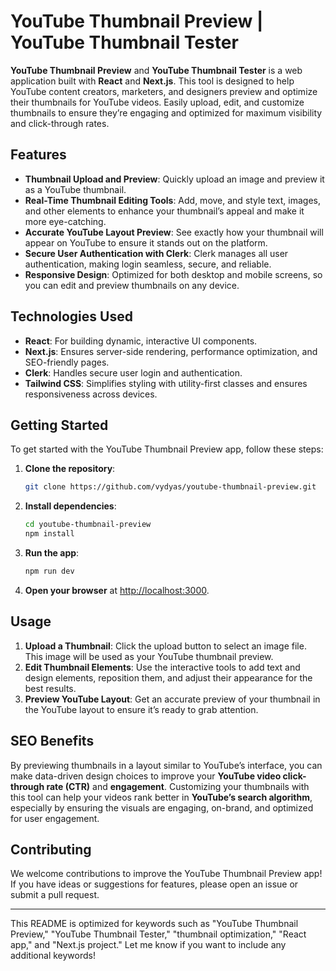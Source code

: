 # YouTube Thumbnail Preview | YouTube Thumbnail Tester

**YouTube Thumbnail Preview** and **YouTube Thumbnail Tester** is a web application built with **React** and **Next.js**. This tool is designed to help YouTube content creators, marketers, and designers preview and optimize their thumbnails for YouTube videos. Easily upload, edit, and customize thumbnails to ensure they’re engaging and optimized for maximum visibility and click-through rates.

## Features

- **Thumbnail Upload and Preview**: Quickly upload an image and preview it as a YouTube thumbnail.
- **Real-Time Thumbnail Editing Tools**: Add, move, and style text, images, and other elements to enhance your thumbnail’s appeal and make it more eye-catching.
- **Accurate YouTube Layout Preview**: See exactly how your thumbnail will appear on YouTube to ensure it stands out on the platform.
- **Secure User Authentication with Clerk**: Clerk manages all user authentication, making login seamless, secure, and reliable.
- **Responsive Design**: Optimized for both desktop and mobile screens, so you can edit and preview thumbnails on any device.

## Technologies Used

- **React**: For building dynamic, interactive UI components.
- **Next.js**: Ensures server-side rendering, performance optimization, and SEO-friendly pages.
- **Clerk**: Handles secure user login and authentication.
- **Tailwind CSS**: Simplifies styling with utility-first classes and ensures responsiveness across devices.

## Getting Started

To get started with the YouTube Thumbnail Preview app, follow these steps:

1. **Clone the repository**:
    ```bash
    git clone https://github.com/vydyas/youtube-thumbnail-preview.git
    ```

2. **Install dependencies**:
    ```bash
    cd youtube-thumbnail-preview
    npm install
    ```

3. **Run the app**:
    ```bash
    npm run dev
    ```

4. **Open your browser** at [http://localhost:3000](http://localhost:3000).

## Usage

1. **Upload a Thumbnail**: Click the upload button to select an image file. This image will be used as your YouTube thumbnail preview.
2. **Edit Thumbnail Elements**: Use the interactive tools to add text and design elements, reposition them, and adjust their appearance for the best results.
3. **Preview YouTube Layout**: Get an accurate preview of your thumbnail in the YouTube layout to ensure it’s ready to grab attention.

## SEO Benefits

By previewing thumbnails in a layout similar to YouTube’s interface, you can make data-driven design choices to improve your **YouTube video click-through rate (CTR)** and **engagement**. Customizing your thumbnails with this tool can help your videos rank better in **YouTube’s search algorithm**, especially by ensuring the visuals are engaging, on-brand, and optimized for user engagement.

## Contributing

We welcome contributions to improve the YouTube Thumbnail Preview app! If you have ideas or suggestions for features, please open an issue or submit a pull request.

---

This README is optimized for keywords such as "YouTube Thumbnail Preview," "YouTube Thumbnail Tester," "thumbnail optimization," "React app," and "Next.js project." Let me know if you want to include any additional keywords!
